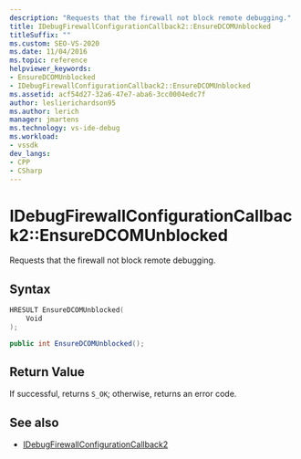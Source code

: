 ```yaml
---
description: "Requests that the firewall not block remote debugging."
title: IDebugFirewallConfigurationCallback2::EnsureDCOMUnblocked
titleSuffix: ""
ms.custom: SEO-VS-2020
ms.date: 11/04/2016
ms.topic: reference
helpviewer_keywords:
- EnsureDCOMUnblocked
- IDebugFirewallConfigurationCallback2::EnsureDCOMUnblocked
ms.assetid: acf54d27-32a6-47e7-aba6-3cc0004edc7f
author: leslierichardson95
ms.author: lerich
manager: jmartens
ms.technology: vs-ide-debug
ms.workload:
- vssdk
dev_langs:
- CPP
- CSharp
---
```

# IDebugFirewallConfigurationCallback2::EnsureDCOMUnblocked

Requests that the firewall not block remote debugging.

## Syntax

```cpp
HRESULT EnsureDCOMUnblocked(
    Void
);
```

```csharp
public int EnsureDCOMUnblocked();
```

## Return Value

 If successful, returns `S_OK`; otherwise, returns an error code.

## See also

- [IDebugFirewallConfigurationCallback2](../../../extensibility/debugger/reference/idebugfirewallconfigurationcallback2.md)
